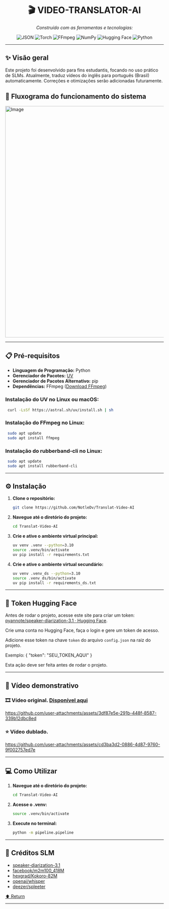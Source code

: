 <div id="top">

<!-- HEADER STYLE: CLASSIC -->
<div align="center">

# 🎬 VIDEO-TRANSLATOR-AI

<em>Construído com as ferramentas e tecnologias:</em>

<img src="https://img.shields.io/badge/JSON-000000.svg?style=flat&logo=JSON&logoColor=white" alt="JSON">
<img src="https://img.shields.io/badge/Torch-1.0-orange?style=flat&logo=PyTorch&logoColor=white" alt="Torch">
<img src="https://img.shields.io/badge/FFmpeg-007808.svg?style=flat&logo=FFmpeg&logoColor=white" alt="FFmpeg">
<img src="https://img.shields.io/badge/NumPy-013243.svg?style=flat&logo=NumPy&logoColor=white" alt="NumPy">
<img src="https://img.shields.io/badge/HuggingFace-FFD21E?style=flat&logo=huggingface&logoColor=black" alt="Hugging Face">
<img src="https://img.shields.io/badge/Python-3776AB.svg?style=flat&logo=Python&logoColor=white" alt="Python">

</div>

---

## ✨ Visão geral
Este projeto foi desenvolvido para fins estudantis, focando no uso prático de SLMs. Atualmente, traduz vídeos do inglês para português (Brasil) automaticamente. Correções e otimizações serão adicionadas futuramente.

## 🔀 Fluxograma do funcionamento do sistema

<img width="736" alt="Image" src="https://github.com/user-attachments/assets/da2559f0-e0ec-4085-ab01-0a03abd07227" />

---

## 📋 Pré-requisitos

- **Linguagem de Programação:** Python
- **Gerenciador de Pacotes:** [UV](https://docs.astral.sh/uv/getting-started/installation/)
- **Gerenciador de Pacotes Alternativo:** pip
- **Dependências:** FFmpeg ([Download FFmpeg](https://www.ffmpeg.org/download.html))

### Instalação do UV no Linux ou macOS:
  ```sh
   curl -LsSf https://astral.sh/uv/install.sh | sh
  ```
### Instalação do FFmpeg no Linux:
  ```sh
   sudo apt update
   sudo apt install ffmpeg
  ```
### Instalação do rubberband-cli no Linux:
  ```sh
   sudo apt update
   sudo apt install rubberband-cli
  ```
---

## ⚙️ Instalação

1. **Clone o repositório:**
    ```sh
    git clone https://github.com/NotleDv/Translat-Video-AI
    ```
2. **Navegue até o diretório do projeto:**
    ```sh
    cd Translat-Video-AI
    ```
3. **Crie e ative o ambiente virtual principal:**
   ```sh
   uv venv .venv --python=3.10
   source .venv/bin/activate
   uv pip install -r requirements.txt
   ```
4. **Crie e ative o ambiente virtual secundário:**
   ```sh
   uv venv .venv_ds --python=3.10
   source .venv_ds/bin/activate
   uv pip install -r requirements_ds.txt
   ```


---

## 🔐 Token Hugging Face

Antes de rodar o projeto, acesse este site para criar um token: [pyannote/speaker-diarization-3.1 · Hugging Face](https://huggingface.co/pyannote/speaker-diarization-3.1).

Crie uma conta no Hugging Face, faça o login e gere um token de acesso.

Adicione esse token na chave `token` do arquivo `config.json` na raiz do projeto.

Exemplo: {
"token": "SEU_TOKEN_AQUI"
}


Esta ação deve ser feita antes de rodar o projeto.

---

## 🧪 Vídeo demonstrativo

### 🎞️ **Vídeo original**. [Disponível aqui](https://youtu.be/mVYgtzDLZfY?si=PkiNz47DOFW80PyX)
 
https://github.com/user-attachments/assets/3df87e5e-291b-448f-8587-339b12dbc8ed


### ⭐ **Vídeo dublado**.

https://github.com/user-attachments/assets/cd3ba3d2-0886-4d87-9760-9f002757ed7e





---

## 💻 Como Utilizar

1. **Navegue até o diretório do projeto:**
    ```sh
    cd Translat-Video-AI
    ```
2. **Acesse o .venv:**
    ```sh
    source .venv/bin/activate
    ```
3. **Execute no terminal:**
    ```sh
    python -m pipeline.pipeline
    ```

---

## 🏅 Créditos SLM

- [speaker-diarization-3.1](https://huggingface.co/pyannote/speaker-diarization-3.1)
- [facebook/m2m100_418M](https://huggingface.co/facebook/m2m100_418M)
- [hexgrad/Kokoro-82M](https://huggingface.co/hexgrad/Kokoro-82M)
- [openai/whisper](https://github.com/openai/whisper)
- [deezer/spleeter](https://github.com/deezer/spleeter)


<div align="left"><a href="#top">⬆ Return</a></div>

---


